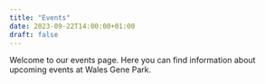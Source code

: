 ```yaml
---
title: "Events"
date: 2023-09-22T14:00:00+01:00
draft: false
---
```


Welcome to our events page. Here you can find information about upcoming events at Wales Gene Park.